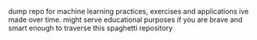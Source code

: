 dump repo for machine learning practices, exercises and applications ive made over time. might serve educational purposes if you are brave and smart enough to traverse this spaghetti repository
